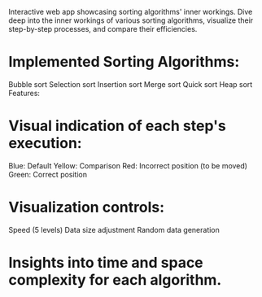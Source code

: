 Interactive web app showcasing sorting algorithms' inner workings. Dive deep into the inner workings of various sorting algorithms, visualize their step-by-step processes, and compare their efficiencies.

# Implemented Sorting Algorithms:
Bubble sort
Selection sort
Insertion sort
Merge sort
Quick sort
Heap sort
Features:

# Visual indication of each step's execution:
Blue: Default
Yellow: Comparison
Red: Incorrect position (to be moved)
Green: Correct position

# Visualization controls:
Speed (5 levels)
Data size adjustment
Random data generation

# Insights into time and space complexity for each algorithm.

